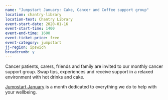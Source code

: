 ```yaml
---
name: "Jumpstart January: Cake, Cancer and Coffee support group"
location: chantry-library
location-text: Chantry Library
event-start-date: 2020-01-16
event-start-time: 1400
event-end-time: 1600
event-ticket-price: free
event-category: jumpstart
jj-region: ipswich
breadcrumb: y
---
```


Cancer patients, carers, friends and family are invited to our monthly cancer support group. Swap tips, experiences and receive support in a relaxed environment with hot drinks and cake.

[Jumpstart January](/jumpstart-january/) is a month dedicated to everything we do to help with your wellbeing.
